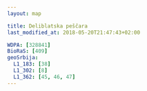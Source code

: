 ```yaml
---
layout: map

title: Deliblatska peščara
last_modified_at: 2018-05-20T21:47:43+02:00

WDPA: [328841]
BioRaS: [409]
geoSrbija:
  L1_183: [38]
  L1_302: [8]
  L1_362: [45, 46, 47]
---
```


